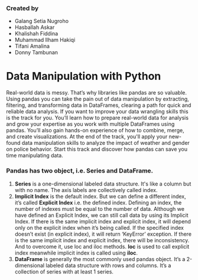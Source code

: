### Created by
- Galang Setia Nugroho
- Hasballah Askar
- Khalishah Fiddina
- Muhammad Ilham Hakiqi
- Tifani Amalina
- Donny Tambunan

# Data Manipulation with Python

Real-world data is messy. That’s why libraries like pandas are so valuable. Using pandas you can take the pain out of data manipulation by extracting, filtering, and transforming data in DataFrames, clearing a path for quick and reliable data analysis. If you want to improve your data wrangling skills this is the track for you. You’ll learn how to prepare real-world data for analysis and grow your expertise as you work with multiple DataFrames using pandas. You’ll also gain hands-on experience of how to combine, merge, and create visualizations. At the end of the track, you'll apply your new-found data manipulation skills to analyze the impact of weather and gender on police behavior. Start this track and discover how pandas can save you time manipulating data.

### Pandas has two object, i.e. **Series** and **DataFrame**. 
1. **Series** is a one-dimensional labeled data structure. It's like a column but with no name. The axis labels are collectively called index.
2. **Implicit Index** is the default index. But we can define a different index, it’s called **Explicit Index** i.e.  the defined index. Defining an index, the number of indexes must be equal to the number of data. Although we have defined an Explicit Index, we can still call data by using its Implicit Index.
If there is the same implicit index and explicit index, it will depend only on the explicit index when it’s being called. If the specified index doesn’t exist (in explicit index), it will return ‘KeyError’ exception.
If there is the same implicit index and explicit index, there will be inconsistency. And to overcome it, use loc and iloc methods. **loc** is used to call explicit index meanwhile implicit index is called using **iloc**.
3. **DataFrame** is generally the most commonly used pandas object. It’s a 2-dimensional labeled data structure with rows and columns. It’s a collection of series with at least 1 series.
